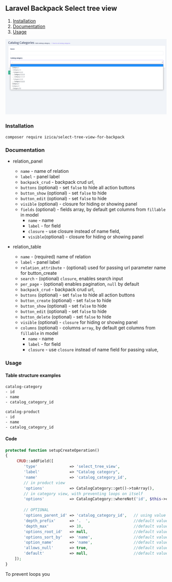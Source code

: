 ## Laravel Backpack Select tree view

1. [Installation](#installation)
2. [Documentation](#documentation)
3. [Usage](#usage)

![Alt text](screenshots/screenshot.png?raw=true "screenshot")

### Installation

```
composer require izica/select-tree-view-for-backpack
```

### Documentation

* relation_panel
    * `name` - name of relation
    * `label` - panel label
    * `backpack_crud` - backpack crud url,
    * `buttons` (optional) - set `false` to hide all action buttons
    * `button_show` (optional) - set `false` to hide
    * `button_edit` (optional) - set `false` to hide
    * `visible` (optional) - closure for hiding or showing panel
    * `fields` (optional) - fields array, by default get columns from `fillable` in model
        * `name` - name
        * `label` - for field
        * `closure` - use closure instead of name field,
        * `visible`(optional) - closure for hiding or showing panel

* relation_table
    * `name` - (required) name of relation
    * `label` - panel label
    * `relation_attribute` - (optional) used for passing url parameter name for button_create
    * `search` - (optional) `closure`, enables search input
    * `per_page` - (optional) enables pagination, `null` by default
    * `backpack_crud` - backpack crud url,
    * `buttons` (optional) - set `false` to hide all action buttons
    * `button_create` (optional) - set `false` to hide
    * `button_show` (optional) - set `false` to hide
    * `button_edit` (optional) - set `false` to hide
    * `button_delete` (optional) - set `false` to hide
    * `visible` (optional) - `closure` for hiding or showing panel
    * `columns` (optional) - columns `array`, by default get columns from `fillable` in model
        * `name` - name
        * `label` - for field
        * `closure` - use `closure` instead of name field for passing value,

### Usage

#### Table structure examples

```
catalog-category
- id
- name
- catalog_category_id
```

```
catalog-product
- id
- name
- catalog_category_id
```

#### Code

```php
protected function setupCreateOperation()
{
     CRUD::addField([
        'type'              => 'select_tree_view',
        'label'             => "Catalog category",
        'name'              => 'catalog_category_id',
        // in product view
        'options'           => CatalogCategory::get()->toArray(),
        // in category view, with preventing loops on itself
        'options'           => CatalogCategory::whereNot('id', $this->crud->getCurrentEntryId())->get()->toArray(),
   
        // OPTIONAL
        'options_parent_id' => 'catalog_category_id',   // using value from 'name' param by default
        'depth_prefix'      => '.  ',                   //default value
        'depth_max'         => 10,                      //default value
        'options_root_id'   => null,                    //default value
        'options_sort_by'   => 'name',                  //default value
        'option_name'       => 'name',                  //default value
        'allows_null'       => true,                    //default value
        'default'           => null,                    //default value
    ]);
}

```

To prevent loops you